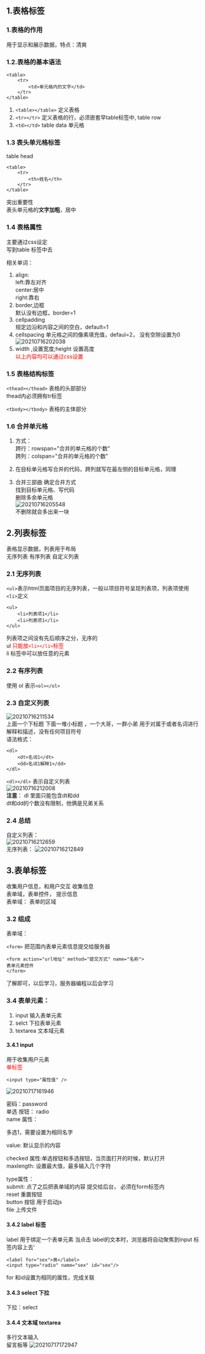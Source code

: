 ## 1.表格标签
### 1.表格的作用  
用于显示和展示数据，特点：清爽  
### 1.2.表格的基本语法 

```
<table>
    <tr>
        <td>单元格内的文字</td>
    </tr>
</table>
```  
1. ```<table></table>``` 定义表格
2. ```<tr></tr>```  定义表格的行，必须嵌套早table标签中, table row
3. ```<td></td>```  table data 单元格  
   
### 1.3 表头单元格标签

table head
```
<table>
    <tr>
        <th>姓名</th>
    </tr>
</table>
```  

突出重要性  
表头单元格的<b>文字加粗</b>，居中  
### 1.4 表格属性  
主要通过css设定  
写到table 标签中去

相关单词：  
1. align:  
   left:靠左对齐  
   center:居中  
   right:靠右 
2. border,边框  
   默认没有边框，border=1  
3. cellpadding  
   规定边沿和内容之间的空白，default=1 
4. cellspacing 
   单元格之间的像素填充值，defaul=2， 没有空隙设置为0
   ![20210716202038](https://xd-imgsubmit.oss-cn-beijing.aliyuncs.com/images/20210716202038.png)  
5. width ,设置宽度;height 设置高度  
<font color=red>以上内容均可以通过css设置</font>  

### 1.5 表格结构标签  
```<thead></thead>```  表格的头部部分  
thead内必须拥有tr标签

```<tbody></tbody>```  表格的主体部分  

### 1.6 合并单元格 
1. 方式：  
   跨行：rowspan="合并的单元格的个数"  
   跨列：colspan="合并的单元格的个数"


2. 在目标单元格写合并的代码，跨列就写在最左侧的目标单元格，同理

3. 合并三部曲
   确定合并方式  
   找到目标单元格、写代码  
   删除多余单元格  
   ![20210716205548](https://xd-imgsubmit.oss-cn-beijing.aliyuncs.com/images/20210716205548.png)  
   不删除就会多出来一块  


## 2.列表标签  
表格显示数据，列表用于布局  
无序列表 有序列表 自定义列表  
### 2.1 无序列表
```<ul>```表示html页面项目的无序列表，一般以项目符号呈现列表项，列表项使用```<li>```定义  
```
<ul>
    <li>列表项1</li>
    <li>列表项1</li>
</ul>
```  
列表项之间没有先后顺序之分，无序的   
ul <font color=red>只能放```<li></li>```标签</font>  
li 标签中可以放任意的元素  
### 2.2 有序列表  
使用 ol 表示```<ol></ol>```   

### 2.3 自定义列表 
![20210716211534](https://xd-imgsubmit.oss-cn-beijing.aliyuncs.com/images/20210716211534.png)  
上面一个下标题 下面一堆小标题 ，一个大哥，一群小弟 
用于对属于或者名词进行解释和描述，没有任何项目符号  
语法格式：
```
<dl>
    <dt>名词1</dt>
    <dd>名词1解释1</dd>
</dl>
```
```<dl></dl>``` 表示自定义列表  
![20210716212008](https://xd-imgsubmit.oss-cn-beijing.aliyuncs.com/images/20210716212008.png)  
<b>注意</b>：
dl 里面只能包含dt和dd  
dt和dd的个数没有限制，他俩是兄弟关系

### 2.4 总结  
自定义列表：  
![20210716212659](https://xd-imgsubmit.oss-cn-beijing.aliyuncs.com/images/20210716212659.png)  
无序列表： 
![20210716212849](https://xd-imgsubmit.oss-cn-beijing.aliyuncs.com/images/20210716212849.png)   

## 3.表单标签

收集用户信息，和用户交互 收集信息  
表单域，表单控件， 提示信息  
表单域： 表单的区域  

### 3.2 组成
表单域：  
 
 ```<form>```  把范围内表单元素信息提交给服务器  
 ```
 <form action="url地址" method="提交方式" name="名称"> 
 表单元素控件
 </form>
 ```  

 了解即可，以后学习，服务器编程以后会学习  

### 3.4 表单元素：  
1. input 输入表单元素  
2. selct 下拉表单元素
3. textarea 文本域元素    

#### 3.4.1 input
 
用于收集用户元素  
<font color=red>单标签</font>  
```
<input type="属性值" /> 
```
![20210717161946](https://xd-imgsubmit.oss-cn-beijing.aliyuncs.com/images/20210717161946.png)  

密码：password  
单选 按钮： radio  
name 属性：   

多选1，需要设置为相同名字


value:  默认显示的内容

checked 属性:单选按钮和多选按钮，当页面打开的时候，默认打开  
maxlength: 设置最大值，最多输入几个字符  

type属性：   
submit: 点了之后把表单域的内容 提交给后台， 必须在form标签内  
reset 重置按钮  
button 按钮 用于启动js  
file 上传文件

 #### 3.4.2 label 标签  
 label 用于绑定一个表单元素 当点击  label的文本时，浏览器将自动聚焦到input 标签内容上去‘
 ```
 <label for="sex">男</label>
 <input type="radio" name="sex" id="sex"/>
 ```  
 for 和id设置为相同的属性，完成关联  


#### 3.4.3 select 下拉
 下拉：select  

 #### 3.4.4 文本域 textarea  
 多行文本输入  
 留言板等
 ![20210717172947](https://xd-imgsubmit.oss-cn-beijing.aliyuncs.com/images/20210717172947.png)



